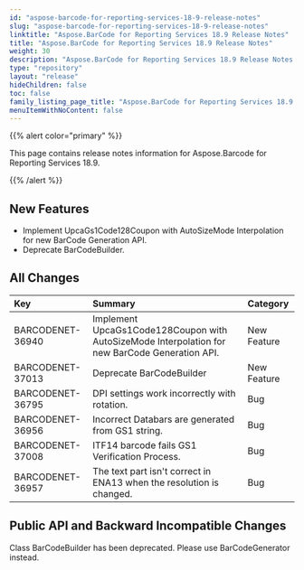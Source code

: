 ```yaml
---
id: "aspose-barcode-for-reporting-services-18-9-release-notes"
slug: "aspose-barcode-for-reporting-services-18-9-release-notes"
linktitle: "Aspose.BarCode for Reporting Services 18.9 Release Notes"
title: "Aspose.BarCode for Reporting Services 18.9 Release Notes"
weight: 30
description: "Aspose.BarCode for Reporting Services 18.9 Release Notes – the latest updates and fixes."
type: "repository"
layout: "release"
hideChildren: false
toc: false
family_listing_page_title: "Aspose.BarCode for Reporting Services 18.9 Release Notes"
menuItemWithNoContent: false
---
```


{{% alert color="primary" %}} 

This page contains release notes information for Aspose.Barcode for Reporting Services 18.9.

{{% /alert %}} 
## **New Features**
- Implement UpcaGs1Code128Coupon with AutoSizeMode Interpolation for new BarCode Generation API. 
- Deprecate BarCodeBuilder.
## **All Changes**

|**Key**|**Summary**|**Category**|
| :- | :- | :- |
|BARCODENET-36940|Implement UpcaGs1Code128Coupon with AutoSizeMode Interpolation for new BarCode Generation API.|New Feature|
|BARCODENET-37013|Deprecate BarCodeBuilder|New Feature|
|BARCODENET-36795|DPI settings work incorrectly with rotation.|Bug|
|BARCODENET-36956|Incorrect Databars are generated from GS1 string.|Bug|
|BARCODENET-37008|ITF14 barcode fails GS1 Verification Process.|Bug|
|BARCODENET-36957|The text part isn't correct in ENA13 when the resolution is changed.|Bug|
## **Public API and Backward Incompatible Changes**
Class BarCodeBuilder has been deprecated. Please use BarCodeGenerator instead.
